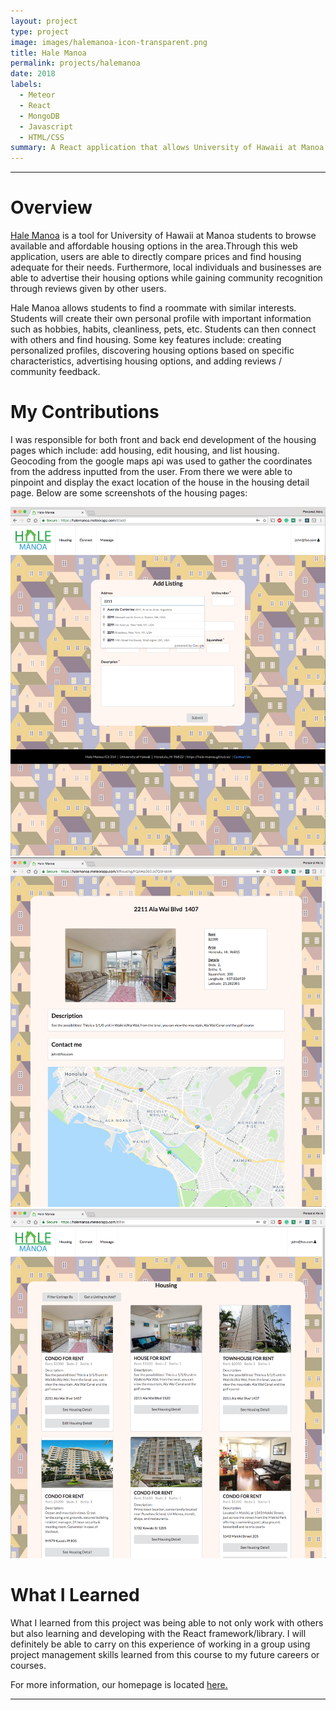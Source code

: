 ```yaml
---
layout: project
type: project
image: images/halemanoa-icon-transparent.png
title: Hale Manoa
permalink: projects/halemanoa
date: 2018
labels:
  - Meteor
  - React
  - MongoDB
  - Javascript
  - HTML/CSS
summary: A React application that allows University of Hawaii at Manoa students to browse available and affordable housing options in the area.
---
```

<hr>

<h1>Overview</h1>

<a href="https://hale-manoa.github.io/">Hale Manoa</a>  is a tool for University of Hawaii at Manoa students to browse available and affordable housing options in the area.Through this web application, users are able to directly compare prices and find housing adequate for their needs. Furthermore, local individuals and businesses are able to advertise their housing options while gaining community recognition through reviews given by other users.

Hale Manoa allows students to find a roommate with similar interests. Students will create their own personal profile with important information such as hobbies, habits, cleanliness, pets, etc. Students can then connect with others and find housing. Some key features include: creating personalized profiles, discovering housing options based on specific characteristics, advertising housing options, and adding reviews / community feedback.

<h1>My Contributions</h1>

I was responsible for both front and back end development of the housing pages which include: add housing, edit housing, and list housing. Geocoding from the google maps api was used to gather the coordinates from the address inputted from the user. From there we were able to pinpoint and display the exact location of the house in the housing detail page.
Below are some screenshots of the housing pages:

<div class="ui large images">
<img class="ui image" src="../images/AddHousing_GoogleAPI_M3.png">
<img class="ui image" src="../images/ViewHousing_M3.png">
<img class="ui image" src="../images/HousingList_M3.png">
</div>

<h1>What I Learned</h1>

What I learned from this project was being able to not only work with others but also learning and developing with the React framework/library. I will definitely be able to carry on this experience of working in a group using project management skills learned from this course to my future careers or courses.

For more information, our homepage is located <a href="https://hale-manoa.github.io/">here.</a>

<hr>
